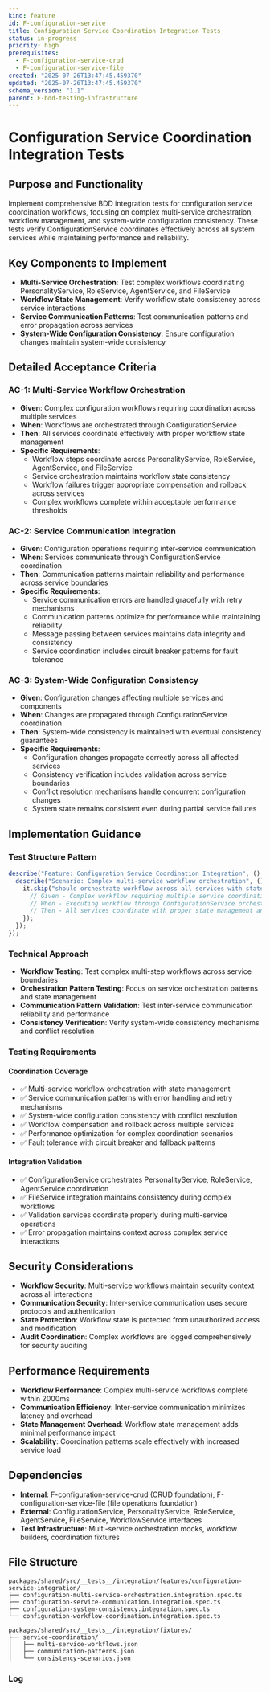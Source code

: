 ```yaml
---
kind: feature
id: F-configuration-service
title: Configuration Service Coordination Integration Tests
status: in-progress
priority: high
prerequisites:
  - F-configuration-service-crud
  - F-configuration-service-file
created: "2025-07-26T13:47:45.459370"
updated: "2025-07-26T13:47:45.459370"
schema_version: "1.1"
parent: E-bdd-testing-infrastructure
---
```


# Configuration Service Coordination Integration Tests

## Purpose and Functionality

Implement comprehensive BDD integration tests for configuration service coordination workflows, focusing on complex multi-service orchestration, workflow management, and system-wide configuration consistency. These tests verify ConfigurationService coordinates effectively across all system services while maintaining performance and reliability.

## Key Components to Implement

- **Multi-Service Orchestration**: Test complex workflows coordinating PersonalityService, RoleService, AgentService, and FileService
- **Workflow State Management**: Verify workflow state consistency across service interactions
- **Service Communication Patterns**: Test communication patterns and error propagation across services
- **System-Wide Configuration Consistency**: Ensure configuration changes maintain system-wide consistency

## Detailed Acceptance Criteria

### AC-1: Multi-Service Workflow Orchestration

- **Given**: Complex configuration workflows requiring coordination across multiple services
- **When**: Workflows are orchestrated through ConfigurationService
- **Then**: All services coordinate effectively with proper workflow state management
- **Specific Requirements**:
  - Workflow steps coordinate across PersonalityService, RoleService, AgentService, and FileService
  - Service orchestration maintains workflow state consistency
  - Workflow failures trigger appropriate compensation and rollback across services
  - Complex workflows complete within acceptable performance thresholds

### AC-2: Service Communication Integration

- **Given**: Configuration operations requiring inter-service communication
- **When**: Services communicate through ConfigurationService coordination
- **Then**: Communication patterns maintain reliability and performance across service boundaries
- **Specific Requirements**:
  - Service communication errors are handled gracefully with retry mechanisms
  - Communication patterns optimize for performance while maintaining reliability
  - Message passing between services maintains data integrity and consistency
  - Service coordination includes circuit breaker patterns for fault tolerance

### AC-3: System-Wide Configuration Consistency

- **Given**: Configuration changes affecting multiple services and components
- **When**: Changes are propagated through ConfigurationService coordination
- **Then**: System-wide consistency is maintained with eventual consistency guarantees
- **Specific Requirements**:
  - Configuration changes propagate correctly across all affected services
  - Consistency verification includes validation across service boundaries
  - Conflict resolution mechanisms handle concurrent configuration changes
  - System state remains consistent even during partial service failures

## Implementation Guidance

### Test Structure Pattern

```typescript
describe("Feature: Configuration Service Coordination Integration", () => {
  describe("Scenario: Complex multi-service workflow orchestration", () => {
    it.skip("should orchestrate workflow across all services with state consistency", async () => {
      // Given - Complex workflow requiring multiple service coordination
      // When - Executing workflow through ConfigurationService orchestration
      // Then - All services coordinate with proper state management and error handling
    });
  });
});
```

### Technical Approach

- **Workflow Testing**: Test complex multi-step workflows across service boundaries
- **Orchestration Pattern Testing**: Focus on service orchestration patterns and state management
- **Communication Pattern Validation**: Test inter-service communication reliability and performance
- **Consistency Verification**: Verify system-wide consistency mechanisms and conflict resolution

### Testing Requirements

#### Coordination Coverage

- ✅ Multi-service workflow orchestration with state management
- ✅ Service communication patterns with error handling and retry mechanisms
- ✅ System-wide configuration consistency with conflict resolution
- ✅ Workflow compensation and rollback across multiple services
- ✅ Performance optimization for complex coordination scenarios
- ✅ Fault tolerance with circuit breaker and fallback patterns

#### Integration Validation

- ✅ ConfigurationService orchestrates PersonalityService, RoleService, AgentService coordination
- ✅ FileService integration maintains consistency during complex workflows
- ✅ Validation services coordinate properly during multi-service operations
- ✅ Error propagation maintains context across complex service interactions

## Security Considerations

- **Workflow Security**: Multi-service workflows maintain security context across all interactions
- **Communication Security**: Inter-service communication uses secure protocols and authentication
- **State Protection**: Workflow state is protected from unauthorized access and modification
- **Audit Coordination**: Complex workflows are logged comprehensively for security auditing

## Performance Requirements

- **Workflow Performance**: Complex multi-service workflows complete within 2000ms
- **Communication Efficiency**: Inter-service communication minimizes latency and overhead
- **State Management Overhead**: Workflow state management adds minimal performance impact
- **Scalability**: Coordination patterns scale effectively with increased service load

## Dependencies

- **Internal**: F-configuration-service-crud (CRUD foundation), F-configuration-service-file (file operations foundation)
- **External**: ConfigurationService, PersonalityService, RoleService, AgentService, FileService, WorkflowService interfaces
- **Test Infrastructure**: Multi-service orchestration mocks, workflow builders, coordination fixtures

## File Structure

```
packages/shared/src/__tests__/integration/features/configuration-service-integration/
├── configuration-multi-service-orchestration.integration.spec.ts
├── configuration-service-communication.integration.spec.ts
├── configuration-system-consistency.integration.spec.ts
└── configuration-workflow-coordination.integration.spec.ts

packages/shared/src/__tests__/integration/fixtures/
├── service-coordination/
│   ├── multi-service-workflows.json
│   ├── communication-patterns.json
│   └── consistency-scenarios.json
```

### Log
